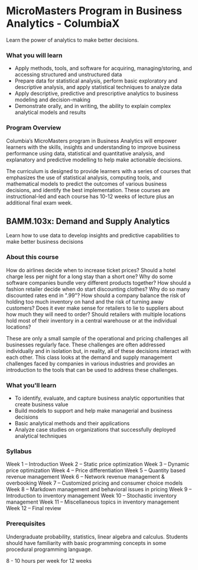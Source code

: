 # MicroMasters Program in Business Analytics - ColumbiaX

Learn the power of analytics to make better decisions.

### What you will learn

  - Apply methods, tools, and software for acquiring, managing/storing, and accessing structured and unstructured data
  - Prepare data for statistical analysis, perform basic exploratory and descriptive analysis, and apply statistical techniques to analyze data
  - Apply descriptive, predictive and prescriptive analytics to business modeling and decision-making
  - Demonstrate orally, and in writing, the ability to explain complex analytical models and results

### Program Overview

Columbia’s MicroMasters program in Business Analytics will empower learners with the skills, insights and understanding to improve business performance using data, statistical and quantitative analysis, and explanatory and predictive modelling to help make actionable decisions.

The curriculum is designed to provide learners with a series of courses that emphasizes the use of statistical analysis, computing tools, and mathematical models to predict the outcomes of various business decisions, and identify the best implementation. These courses are instructional-led and each course has 10-12 weeks of lecture plus an additional final exam week.

## BAMM.103x: Demand and Supply Analytics

Learn how to use data to develop insights and predictive capabilities to make better business decisions

### About this course

How do airlines decide when to increase ticket prices? Should a hotel charge less per night for a long stay than a short one? Why do some software companies bundle very different products together? How should a fashion retailer decide when do start discounting clothes? Why do so many discounted rates end in ".99"? How should a company balance the risk of holding too much inventory on hand and the risk of turning away customers? Does it ever make sense for retailers to lie to suppliers about how much they will need to order? Should retailers with multiple locations hold most of their inventory in a central warehouse or at the individual locations?

These are only a small sample of the operational and pricing challenges all businesses regularly face. These challenges are often addressed individually and in isolation but, in reality, all of these decisions interact with each other. This class looks at the demand and supply management challenges faced by companies in various industries and provides an introduction to the tools that can be used to address these challenges.

### What you'll learn

  - To identify, evaluate, and capture business analytic opportunities that create business value
  - Build models to support and help make managerial and business decisions
  - Basic analytical methods and their applications
  - Analyze case studies on organizations that successfully deployed analytical techniques

### Syllabus

Week 1 – Introduction
Week 2 – Static price optimization
Week 3 – Dynamic price optimization
Week 4 – Price differentiation
Week 5 – Quantity based revenue management
Week 6 – Network revenue management & overbooking
Week 7 – Customized pricing and consumer choice models
Week 8 – Markdown management and behavioral issues in pricing
Week 9 – Introduction to inventory management
Week 10 – Stochastic inventory management
Week 11 – Miscellaneous topics in inventory management
Week 12 – Final review

### Prerequisites

Undergraduate probability, statistics, linear algebra and calculus. Students should have familiarity with basic programming concepts in some procedural programming language.

8 - 10 hours per week for 12 weeks
